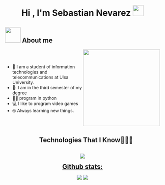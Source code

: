 <h1 align="center"><b>Hi , I'm Sebastian Nevarez </b><img src="https://media.giphy.com/media/hvRJCLFzcasrR4ia7z/giphy.gif" width="35"></h1>



</p>

	
## <picture><img src = "https://github.com/7oSkaaa/7oSkaaa/blob/main/Images/about_me.gif?raw=true" width = 50px></picture> About me

<picture> <img align="right" src="https://github.com/7oSkaaa/7oSkaaa/blob/main/Images/Right_Side.gif?raw=true" width = 250px></picture>

<br><br>

- :school: I am a student of information technologies and telecommunications at Ulsa University.
- 🧢: I am in the third semester of my degree
- :technologist: program in python 
- :computer: I like to program video games
- :nerd_face: Always learning new things.
<br>

<div id="user-content-toc">
  <ul align="center">
    <summary><h2 style="display: inline-block">Technologies That I Know👨🏻‍💻</h2></summary>
  </ul>
</div>
<!--tech stack icons-->
<p align="center">
  <a href="https://skillicons.dev">
    <img src="https://skillicons.dev/icons?i=git,discord,github,linux,py,vscode,md" />


<div align="center">
<h2 align="center" style="margin: 5px 10px;">Github stats:</h2> 

[![](https://github-readme-stats.vercel.app/api?username=Sebas20-l&show_icons=true&theme=tokyonight&hide_border=true&locale=en)](https://github.com/Sebas20-l)
[![](https://github-readme-streak-stats.herokuapp.com/?user=Sebas20-l&theme=material-palenight)](https://github.com/Sebas20-l)
</div>

